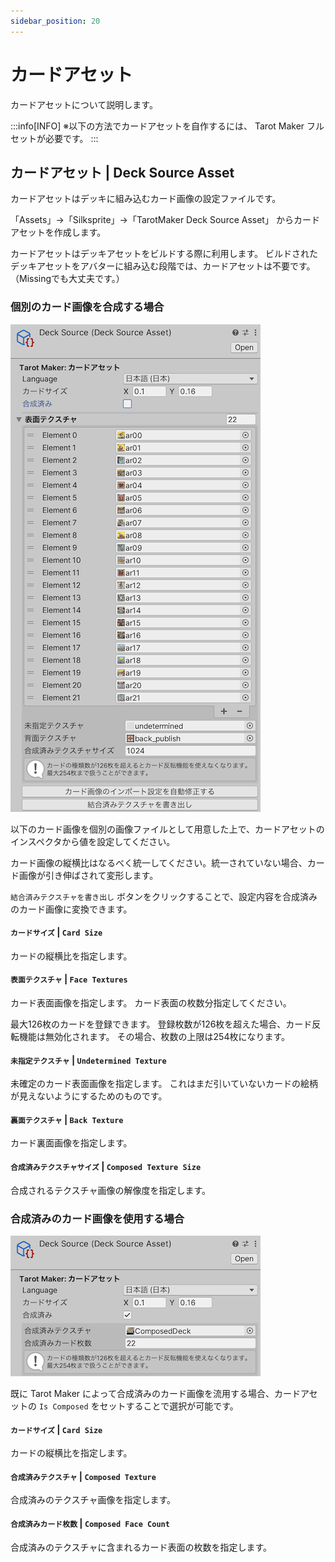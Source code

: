```yaml
---
sidebar_position: 20
---
```


# カードアセット

カードアセットについて説明します。

:::info[INFO]
※以下の方法でカードアセットを自作するには、 Tarot Maker フルセットが必要です。
:::

## カードアセット | Deck Source Asset

カードアセットはデッキに組み込むカード画像の設定ファイルです。

「Assets」→「Silksprite」→「TarotMaker Deck Source Asset」 からカードアセットを作成します。

カードアセットはデッキアセットをビルドする際に利用します。
ビルドされたデッキアセットをアバターに組み込む段階では、カードアセットは不要です。
（Missingでも大丈夫です。）

### 個別のカード画像を合成する場合

![Inspector Deck Source](img/deck_source.png)

以下のカード画像を個別の画像ファイルとして用意した上で、カードアセットのインスペクタから値を設定してください。

カード画像の縦横比はなるべく統一してください。統一されていない場合、カード画像が引き伸ばされて変形します。

`結合済みテクスチャを書き出し` ボタンをクリックすることで、設定内容を合成済みのカード画像に変換できます。

#### `カードサイズ` | `Card Size`

カードの縦横比を指定します。

#### `表面テクスチャ` | `Face Textures`

カード表面画像を指定します。 
カード表面の枚数分指定してください。

最大126枚のカードを登録できます。
登録枚数が126枚を超えた場合、カード反転機能は無効化されます。
その場合、枚数の上限は254枚になります。

#### `未指定テクスチャ` | `Undetermined Texture`

未確定のカード表面画像を指定します。
これはまだ引いていないカードの絵柄が見えないようにするためのものです。

#### `裏面テクスチャ` | `Back Texture`

カード裏面画像を指定します。

#### `合成済みテクスチャサイズ` | `Composed Texture Size`

合成されるテクスチャ画像の解像度を指定します。

### 合成済みのカード画像を使用する場合

![Inspector Deck Source Composed](img/deck_source_composed.png)

既に Tarot Maker によって合成済みのカード画像を流用する場合、カードアセットの `Is Composed` をセットすることで選択が可能です。

#### `カードサイズ` | `Card Size`

カードの縦横比を指定します。

#### `合成済みテクスチャ` | `Composed Texture`

合成済みのテクスチャ画像を指定します。

#### `合成済みカード枚数` | `Composed Face Count`

合成済みのテクスチャに含まれるカード表面の枚数を指定します。

